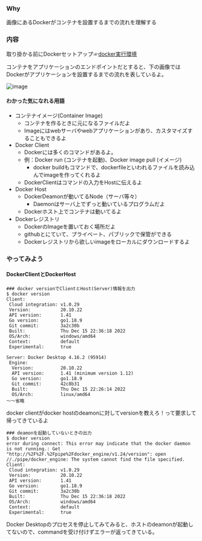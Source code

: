 ### Why
画像にあるDockerがコンテナを設置するまでの流れを理解する

### 内容
取り掛かる前にDockerセットアップ☞[docker実行環境](https://github.com/GitEngHar/GrowTheLatestTechnorogy/blob/main/docker-start.md)

コンテナをアプリケーションのエンドポイントだとすると、下の画像ではDockerがアプリケーションを設置するまでの流れを表しているよ。

![image](https://user-images.githubusercontent.com/119464648/227698270-fb13cfda-f57c-4687-959d-bb35512e15da.png)

#### わかった気になれる用語

- コンテナイメージ(Container Image)
  - コンテナを作るときに元になるファイルだよ
  - Imageにはwebサーバやwebアプリケーションがあり、カスタマイズすることもできるよ
- Docker Client
  - Dockerには多くのコマンドがあるよ。
  - 例：Docker run (コンテナを起動)、Docker image pull (イメージ)
    - docker buildもコマンドで、dockerfileといわれるファイルを読み込んでimageを作ってくれるよ 
  - DockerClientはコマンドの入力をHostに伝えるよ
- Docker Host
  - DockerDeamonが動いてるNode（サーバ等々）
    - Daemonはサーバ上でずっと動いているプログラムだよ  
  - Dockerホスト上でコンテナは動いてるよ
- Dockerレジストリ
  - DockerのImageを置いておく場所だよ
  - githubとにていて、プライベート、パブリックで保管ができる
  - Dockerレジストリから欲しいimageをローカルにダウンロードするよ 

### やってみよう

#### DockerClientとDockerHost

```
### docker versionでClientとHost(Server)情報を出力
$ docker version
Client:
 Cloud integration: v1.0.29
 Version:           20.10.22
 API version:       1.41
 Go version:        go1.18.9
 Git commit:        3a2c30b
 Built:             Thu Dec 15 22:36:18 2022
 OS/Arch:           windows/amd64
 Context:           default
 Experimental:      true

Server: Docker Desktop 4.16.2 (95914)
 Engine:
  Version:          20.10.22
  API version:      1.41 (minimum version 1.12)
  Go version:       go1.18.9
  Git commit:       42c8b31
  Built:            Thu Dec 15 22:26:14 2022
  OS/Arch:          linux/amd64
～～省略
```
docker clientがdocker hostのdeamonに対してversionを教えろ！って要求して帰ってきているよ

```
### deamonを起動していないときの出力
$ docker version
error during connect: This error may indicate that the docker daemon is not running.: Get "http://%2F%2F.%2Fpipe%2Fdocker_engine/v1.24/version": open //./pipe/docker_engine: The system cannot find the file specified.
Client:
 Cloud integration: v1.0.29
 Version:           20.10.22
 API version:       1.41
 Go version:        go1.18.9
 Git commit:        3a2c30b
 Built:             Thu Dec 15 22:36:18 2022
 OS/Arch:           windows/amd64
 Context:           default
 Experimental:      true
```

Docker Desktopのプロセスを停止してみてみると、ホストのdeamonが起動してないので、commandを受け付けずエラーが返ってきている。

